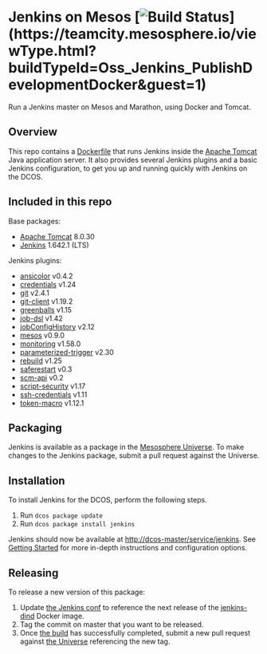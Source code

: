# Jenkins on Mesos [![Build Status](https://teamcity.mesosphere.io/guestAuth/app/rest/builds/buildType:(id:Oss_Jenkins_PublishDevelopmentDocker)/statusIcon)](https://teamcity.mesosphere.io/viewType.html?buildTypeId=Oss_Jenkins_PublishDevelopmentDocker&guest=1)
Run a Jenkins master on Mesos and Marathon, using Docker and Tomcat.

## Overview
This repo contains a [Dockerfile](Dockerfile) that runs Jenkins inside the
[Apache Tomcat][tomcat-home] Java application server. It also provides several
Jenkins plugins and a basic Jenkins configuration, to get you up and running
quickly with Jenkins on the DCOS.

## Included in this repo
Base packages:
  * [Apache Tomcat][tomcat-home] 8.0.30
  * [Jenkins][jenkins-home] 1.642.1 (LTS)

Jenkins plugins:
  * [ansicolor][ansicolor-plugin] v0.4.2
  * [credentials][credentials-plugin] v1.24
  * [git][git-plugin] v2.4.1
  * [git-client][git-client-plugin] v1.19.2
  * [greenballs][greenballs-plugin] v1.15
  * [job-dsl][job-dsl-plugin] v1.42
  * [jobConfigHistory][jobConfigHistory-plugin] v2.12
  * [mesos][mesos-plugin] v0.9.0
  * [monitoring][monitoring-plugin] v1.58.0
  * [parameterized-trigger][parameterized-trigger-plugin] v2.30
  * [rebuild][rebuild-plugin] v1.25
  * [saferestart][saferestart-plugin] v0.3
  * [scm-api][scm-api-plugin] v0.2
  * [script-security][script-security-plugin] v1.17
  * [ssh-credentials][ssh-credentials-plugin] v1.11
  * [token-macro][token-macro-plugin] v1.12.1

## Packaging
Jenkins is available as a package in the [Mesosphere Universe][universe].
To make changes to the Jenkins package, submit a pull request against the
Universe.

## Installation
To install Jenkins for the DCOS, perform the following steps.

  1. Run `dcos package update`
  2. Run `dcos package install jenkins`

Jenkins should now be available at <http://dcos-master/service/jenkins>. See [Getting Started][getting-started] for more in-depth instructions and configuration options.

## Releasing
To release a new version of this package:

  1. Update [the Jenkins conf][jenkins-conf] to reference the next release of the [jenkins-dind][jenkins-dind] Docker image.
  2. Tag the commit on master that you want to be released.
  3. Once [the build][teamcity-build] has successfully completed, submit a new pull request against [the Universe][universe] referencing the new tag.

[ansicolor-plugin]: https://wiki.jenkins-ci.org/display/JENKINS/AnsiColor+Plugin
[credentials-plugin]: https://wiki.jenkins-ci.org/display/JENKINS/Credentials+Plugin
[getting-started]: http://mesosphere.github.io/jenkins-mesos/docs/
[git-plugin]: https://wiki.jenkins-ci.org/display/JENKINS/Git+Plugin
[git-client-plugin]: https://wiki.jenkins-ci.org/display/JENKINS/Git+Client+Plugin
[greenballs-plugin]: https://wiki.jenkins-ci.org/display/JENKINS/Green+Balls
[jenkins-conf]: /conf/jenkins/config.xml
[jenkins-dind]: /dind-agent/README.md
[jenkins-home]: https://jenkins-ci.org/
[job-dsl-plugin]: https://wiki.jenkins-ci.org/display/JENKINS/Job+DSL+Plugin
[jobConfigHistory-plugin]: https://wiki.jenkins-ci.org/display/JENKINS/JobConfigHistory+Plugin
[mesos-plugin]: https://wiki.jenkins-ci.org/display/JENKINS/Mesos+Plugin
[monitoring-plugin]: https://wiki.jenkins-ci.org/display/JENKINS/Monitoring
[parameterized-trigger-plugin]: https://wiki.jenkins-ci.org/display/JENKINS/Parameterized+Trigger+Plugin
[rebuild-plugin]: https://wiki.jenkins-ci.org/display/JENKINS/Rebuild+Plugin
[saferestart-plugin]: https://wiki.jenkins-ci.org/display/JENKINS/SafeRestart+Plugin
[scm-api-plugin]: https://wiki.jenkins-ci.org/display/JENKINS/SCM+API+Plugin
[script-security-plugin]: https://wiki.jenkins-ci.org/display/JENKINS/Script+Security+Plugin
[ssh-credentials-plugin]: https://wiki.jenkins-ci.org/display/JENKINS/SSH+Credentials+Plugin
[teamcity-build]: https://teamcity.mesosphere.io/viewType.html?buildTypeId=Oss_Jenkins_PublishReleaseDocker
[token-macro-plugin]: https://wiki.jenkins-ci.org/display/JENKINS/Token+Macro+Plugin
[tomcat-home]: http://tomcat.apache.org
[universe]: https://github.com/mesosphere/universe
